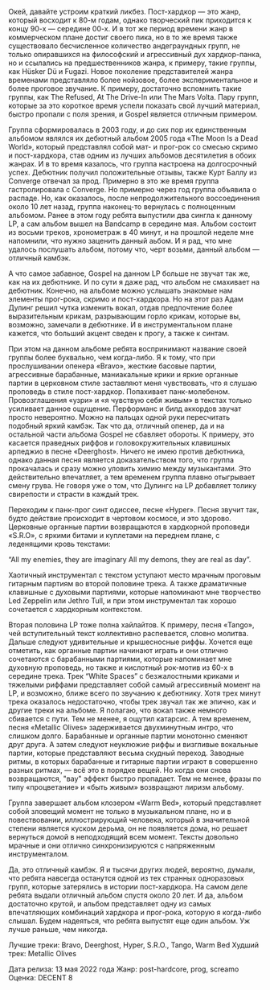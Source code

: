 Окей, давайте устроим краткий ликбез. Пост-хардкор — это жанр, который восходит к 80-м годам, однако творческий пик приходится к концу 90-х — середине 00-х. И в тот же период времени жанр в коммерческом плане достиг своего пика, но в то же время также существовало бесчисленное количество андеграундных групп, не только опиравшихся на философский и агрессивный дух хардкор-панка, но и ссылались на предшественников жанра, к примеру, такие группы, как Hüsker Dü и Fugazi. Новое поколение представителей жанра временами представляло более нойзовое, более экспериментальное и более проговое звучание. К примеру, достаточно вспомнить такие группы, как The Refused, At The Drive-In или The Mars Volta. Пару групп, которые за это короткое время успели показать свой лучший материал, быстро пропали с поля зрения, и Gospel является отличным примером.

Группа сформировалась в 2003 году, и до сих пор их единственным альбомом являлся их дебютный альбом 2005 года «The Moon Is a Dead World», который представлял собой мат- и прог-рок со смесью скримо и пост-хардкора, став одним из лучших альбомов десятилетия в обоих жанрах. И в то время казалось, что группа настроена на долгосрочный успех. Дебютник получил положительные отзывы, также Курт Баллу из Converge отвечал за прод. Примерно в это же время группа гастролировала с Converge. Но примерно через год группа объявила о распаде. Но, как оказалось, после непродолжительного воссоединения около 10 лет назад, группа наконец-то вернулась с полноценным альбомом. Ранее в этом году ребята выпустили два сингла к данному LP, а сам альбом вышел на Bandcamp в середине мая. Альбом состоит из восьми треков, хронометраж в 40 минут, и на прошлой неделе мне напомнили, что нужно заценить данный аьбом. И я рад, что мне удалось послушать альбом, потому что, черт возьми, данный альбом — отличный камбэк.

А что самое забавное, Gospel на данном LP больше не звучат так же, как на их дебютнике. И по сути я даже рад, что альбом не смахивает на дебютник. Конечно, на альбоме можно услышать знакомые нам элементы прог-рока, скримо и пост-хардкора. Но на этот раз Адам Дулинг решил чутка изменить вокал, отдав предпочтение более выразительным крикам, разрывающим горло крикам, которые вы, возможно, замечали в дебютнике. И в инструментальном плане кажется, что больший акцент сведен к прогу, а также к синтам.

При этом на данном альбоме ребята воспринимают название своей группы более буквально, чем когда-либо. Я к тому, что при прослушивании опенера «Bravo», жесткие басовые партии, агрессивные барабанные, маниакальные крики и яркие органные партии в церковном стиле заставляют меня чувствовать, что я слушаю проповедь в стиле пост-хардкор. Попахивает панк-молебеном. Провозглашения «узри» и «я чувствую себя живым» в текстах только усиливает данное ощущение. Перформанс и билд аккордов звучат просто невероятно. Можно на пальцах одной руки пересчитать подобный яркий камбэк. Так что да, отличный опенер, да и на остальной части альбома Gospel не сбавляет обороты. К примеру, это касается праведных риффов и головокружительных клавишных арпеджио в песне «Deerghost». Ничего не имею против дебютника, однако данная песня является доказательством того, что группа прокачалась и сразу можно уловить химию между музыкантами. Это действительно впечатляет, а тем временем группа плавно отыгрывает смену грува. Не говоря уже о том, что Дулингс на LP добавляет толику свирепости и страсти в каждый трек.

Переходим к панк-прог синт одиссее, песне «Hyper». Песня звучит так, будто действие происходит в чертовом космосе, и это здорово. Церковные органные партии возвращаются в хардкорной проповеди «S.R.O», с яркими битами и куплетами на переднем плане, с леденящими кровь текстами:

“All my enemies, they are imaginary
All my demons, they are real as day”.

Хаотичный инструментал с текстом уступают место мрачным проговым гитарным партиям во второй половине трека. А также драматичные клавишные с духовыми партиями, которые напоминают мне творчество Led Zeppelin или Jethro Tull, и при этом инструментал так хорошо сочетается с хардкорным контекстом.

Вторая половина LP тоже полна хайлайтов. К примеру, песня «Tango», чей вступительный текст коллективно распевается, словно молитва. Дальше следуют удивительные и крышесносные риффы. Хочется еще отметить, как органные партии начинают играть и они отлично сочетаются с барабанными партиями, которые напоминает мне духовную проповедь, но также и кислотный рок-мотив из 60-х в середине трека. Трек “White Spaces” с безжалостными криками и тяжелыми риффами представляет собой самый агрессивный момент на LP, и возможно, ближе всего по звучанию к дебютнику. Хотя трех минут трека оказалось недостаточно, чтобы трек звучал так же эпично, как и другие треки на альбоме. Я полагаю, что вокал также немного сбивается с пути. Тем не менее, я ощутил катарсис. А тем временем, песня «Metallic Olives» задерживается двухминутным интро, что слишком долго. Барабанные и органные партии монотонно сменяют друг друга. А затем следуют неуклюжие риффы и визгливые вокальные партии, которые представляют весьма скудный переход. Заводные ритмы, в которых барабанные и гитарные партии играют в совершенно разных ритмах, — всё это в порядке вещей. Но когда они снова возвращаются, "вау" эффект быстро пропадает. Тем не менее, фразы по типу «процветание» и «быть живым» возвращают лиризм альбому.

Группа завершает альбом клозером «Warm Bed», который представляет собой зловещий момент не только в музыкальном плане, но и в повествовании, иллюстрирующий человека, который в значительной степени является куском дерьма, он не появляется дома, но решает вернуться домой в неподходящий всем момент. Тексты довольно мрачные и они отлично синхронизируются с напряженным инструменталом.

Да, это отличный камбэк. Я и тысячи других людей, вероятно, думали, что ребята навсегда останутся одной из тех странных одноразовых групп, которые затерялись в истории пост-хардкора. На самом деле ребята выдали отличный альбом спустя около 20 лет. И да, альбом достаточно крутой, и альбом представляет одну из самых впечатляющих комбинаций хардкора и прог-рока, которую я когда-либо слышал. Будем надеяться, что ребята выпустят еще один альбом. Уж лучше раньше, чем никогда.

Лучшие треки: Bravo, Deerghost, Hyper, S.R.O., Tango, Warm Bed
Худший трек: Metallic Olives

Дата релиза: 13 мая 2022 года
Жанр: post-hardcore, prog, screamo
Оценка: DECENT 8
